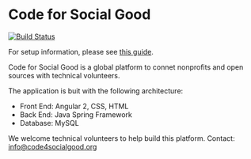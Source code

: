 # Code for Social Good
[![Build Status](https://travis-ci.org/Code4SocialGood/c4sg-services.svg?branch=master)](https://github.com/sabrinadowla14/c4sg-services.git)

For setup information, please see [this guide](https://docs.google.com/document/d/1CZflfQ-z52RI-3DaSf9rXxnzdIzXMfvJZzx7hlN28wg/edit). 

Code for Social Good is a global platform to connet nonprofits and open sources with technical volunteers. 

The application is buit with the following architecture:
- Front End: Angular 2, CSS, HTML
- Back End: Java Spring Framework 
- Database: MySQL

We welcome technical volunteers to help build this platform. Contact: info@code4socialgood.org
